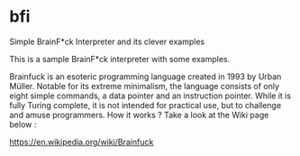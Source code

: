 # bfi
Simple BrainF*ck Interpreter and its clever examples

This is a sample BrainF*ck interpreter with some examples. 

Brainfuck is an esoteric programming language created in 1993 by Urban Müller. Notable for its extreme minimalism, the language consists of only eight simple commands, a data pointer and an instruction pointer. While it is fully Turing complete, it is not intended for practical use, but to challenge and amuse programmers. How it works ? Take a look at the Wiki page below :

https://en.wikipedia.org/wiki/Brainfuck
